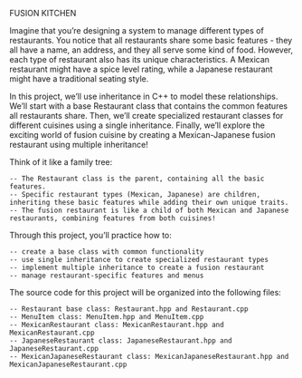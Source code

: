 FUSION KITCHEN

Imagine that you’re designing a system to manage different types of restaurants. You notice that all restaurants share some basic features - they all have a name, an address, and they all serve some kind of food. However, each type of restaurant also has its unique characteristics. A Mexican restaurant might have a spice level rating, while a Japanese restaurant might have a traditional seating style.

In this project, we’ll use inheritance in C++ to model these relationships. We’ll start with a base Restaurant class that contains the common features all restaurants share. Then, we’ll create specialized restaurant classes for different cuisines using a single inheritance. Finally, we’ll explore the exciting world of fusion cuisine by creating a Mexican-Japanese fusion restaurant using multiple inheritance!

Think of it like a family tree:

    -- The Restaurant class is the parent, containing all the basic features.
    -- Specific restaurant types (Mexican, Japanese) are children, inheriting these basic features while adding their own unique traits.
    -- The fusion restaurant is like a child of both Mexican and Japanese restaurants, combining features from both cuisines!

Through this project, you’ll practice how to:

    -- create a base class with common functionality
    -- use single inheritance to create specialized restaurant types
    -- implement multiple inheritance to create a fusion restaurant
    -- manage restaurant-specific features and menus

The source code for this project will be organized into the following files:

    -- Restaurant base class: Restaurant.hpp and Restaurant.cpp
    -- MenuItem class: MenuItem.hpp and MenuItem.cpp
    -- MexicanRestaurant class: MexicanRestaurant.hpp and MexicanRestaurant.cpp
    -- JapaneseRestaurant class: JapaneseRestaurant.hpp and JapaneseRestaurant.cpp
    -- MexicanJapaneseRestaurant class: MexicanJapaneseRestaurant.hpp and MexicanJapaneseRestaurant.cpp



